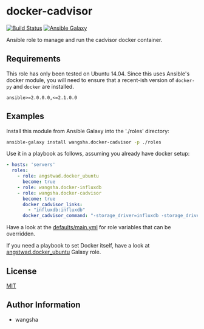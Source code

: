 docker-cadvisor
============

[![Build Status](https://travis-ci.org/wangsha/docker-cadvisor.svg?branch=master)](https://travis-ci.org/wangsha/docker-cadvisor)
[![Ansible Galaxy](https://img.shields.io/badge/AnsibleGalaxy-wangsha.docker--cadvisor-blue.svg)](https://galaxy.ansible.com/wangsha/docker-cadvisor/)

Ansible role to manage and run the cadvisor docker container.

Requirements
------------

This role has only been tested on Ubuntu 14.04. Since this uses Ansible's
docker module, you will need to ensure that a recent-ish version of `docker-py`
and `docker` are installed. 

`ansible>=2.0.0.0,<=2.1.0.0`

Examples
--------

Install this module from Ansible Galaxy into the './roles' directory:
```bash
ansible-galaxy install wangsha.docker-cadvisor -p ./roles
```

Use it in a playbook as follows, assuming you already have docker setup:
```yaml
- hosts: 'servers'
  roles:
    - role: angstwad.docker_ubuntu
      become: true
    - role: wangsha.docker-influxdb
    - role: wangsha.docker-cadvisor
      become: true
      docker_cadvisor_links:
        - "influxdb:influxdb"
      docker_cadvisor_command: "-storage_driver=influxdb -storage_driver_db=cadvisor -storage_driver_host=influxdb:8086"
```

Have a look at the [defaults/main.yml](defaults/main.yml) for role variables
that can be overridden.

If you need a playbook to set Docker itself, have a look at [angstwad.docker_ubuntu](https://github.com/angstwad/docker.ubuntu) Galaxy
role.


License
-------

[MIT](LICENSE.txt)

Author Information
------------------

- wangsha
